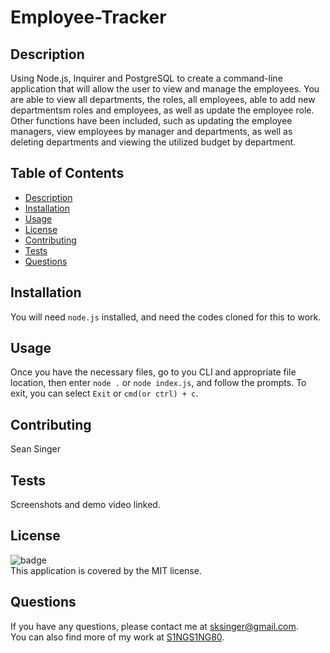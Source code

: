 # Employee-Tracker

## Description
Using Node.js, Inquirer and PostgreSQL to create a command-line application that will allow the user to view and manage the employees. You are able to view all departments, the roles, all employees, able to add new departmentsm roles and employees, as well as update the employee role. Other functions have been included, such as updating the employee managers, view employees by manager and departments, as well as deleting departments and viewing the utilized budget by department.

## Table of Contents
- [Description](#description)
- [Installation](#installation)
- [Usage](#usage)
- [License](#license)
- [Contributing](#contributing)
- [Tests](#tests)
- [Questions](#questions)

## Installation
You will need `node.js` installed, and need the codes cloned for this to work. 

## Usage
Once you have the necessary files, go to you CLI and appropriate file location, then enter `node .` or `node index.js`, and follow the prompts. To exit, you can select `Exit` or `cmd(or ctrl) + c`.

## Contributing
Sean Singer

## Tests
Screenshots and demo video linked.

## License
![badge](https://img.shields.io/badge/license-MIT-brightgreen)
<br />
This application is covered by the MIT license. 

## Questions
If you have any questions, please contact me at [sksinger@gmail.com](mailto:sksinger@gmail.com).
<br />
You can also find more of my work at [S1NGS1NG80](https://github.com/S1NGS1NG80).
